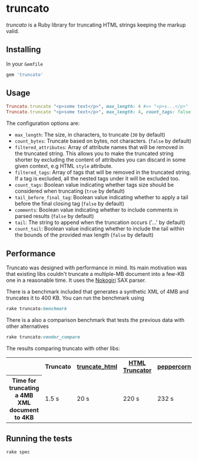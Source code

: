 # truncato

*truncato* is a Ruby library for truncating HTML strings keeping the markup valid.

## Installing

In your `Gemfile`

```ruby
gem 'truncato'
```

## Usage

```ruby
Truncato.truncate "<p>some text</p>", max_length: 4 #=> "<p>s...</p>"
Truncato.truncate "<p>some text</p>", max_length: 4, count_tags: false #=> "<p>some...</p>"
```

The configuration options are:

* `max_length`: The size, in characters, to truncate (`30` by default)
* `count_bytes`: Truncate based on bytes, not characters. (`false` by default)
* `filtered_attributes`: Array of attribute names that will be removed in the truncated string. This allows you to make the truncated string shorter by excluding the content of attributes you can discard in some given context, e.g HTML `style` attribute.
* `filtered_tags`: Array of tags that will be removed in the truncated string. If a tag is excluded, all the nested tags under it will be excluded too.
* `count_tags`: Boolean value indicating whether tags size should be considered when truncating (`true` by default)
* `tail_before_final_tag`: Boolean value indicating whether to apply a tail before the final closing tag (`false` by default)
* `comments`: Boolean value indicating whether to include comments in parsed results (`false` by default)
* `tail`: The string to append when the truncation occurs ('...' by default)
* `count_tail`: Boolean value indicating whether to include the tail within the bounds of the provided max length (`false` by default)

## Performance

Truncato was designed with performance in mind. Its main motivation was that existing libs couldn't truncate a multiple-MB document into a few-KB one in a reasonable time. It uses the [Nokogiri](http://nokogiri.org/) SAX parser.

There is a benchmark included that generates a synthetic XML of 4MB and truncates it to 400 KB. You can run the benchmark using

```ruby
rake truncato:benchmark
```

There is a also a comparison benchmark that tests the previous data with other alternatives

```ruby
rake truncato:vendor_compare
```

The results comparing truncato with other libs:

<table>
  <tr>
    <th></th>
    <th>Truncato</th>
    <th><a href="https://github.com/ianwhite/truncate_html">truncate_html</a></th>
    <th><a href="https://github.com/nono/HTML-Truncator">HTML Truncator</a></th>
    <th><a href="https://github.com/wadewest/peppercorn">peppercorn</a></th>
  </tr>
  <tr>
    <th>Time for truncating a 4MB XML document to 4KB</th>
    <td>1.5 s</td>
    <td>20 s</td>
    <td>220 s</td>
    <td>232 s</td>
  </tr>
</table>

## Running the tests

```ruby
rake spec
```


